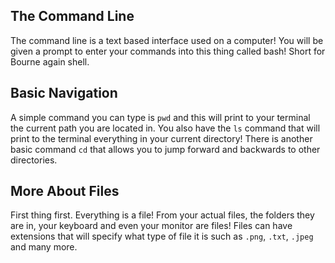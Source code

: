 ## The Command Line
The command line is a text based interface used on a computer! You will be given a prompt to enter your commands into this thing called bash! Short for Bourne again shell.

## Basic Navigation
A simple command you can type is `pwd` and this will print to your terminal the current path you are located in. You also have the `ls` command that will print to the terminal everything in your current directory! There is another basic command `cd` that allows you to jump forward and backwards to other directories.

## More About Files
First thing first. Everything is a file! From your actual files, the folders they are in, your keyboard and even your monitor are files! Files can have extensions that will specify what type of file it is such as `.png`, `.txt`, `.jpeg` and many more.
